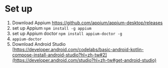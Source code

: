 # Set up 
1. Download Appium https://github.com/appium/appium-desktop/releases
2. set up Appium `npm install -g appium`
3. set up Appium doctor `npm install appium-doctor -g`
4. `appium-doctor`
5. Download Android Studio [https://developer.android.com/codelabs/basic-android-kotlin-compose-install-android-studio?hl=zh-tw#2](https://developer.android.com/studio?hl=zh-tw#get-android-studio)
